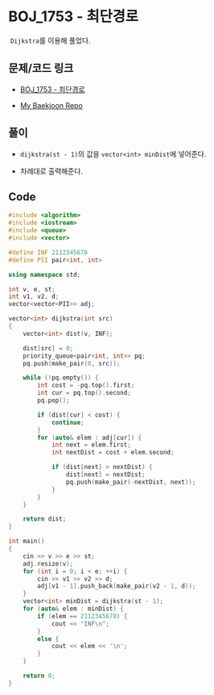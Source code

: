 # BOJ_1753 - 최단경로

&nbsp;`Dijkstra`를 이용해 풀었다.

## 문제/코드 링크

- [BOJ_1753 - 최단경로](https://www.acmicpc.net/problem/1753)

- [My Baekjoon Repo](https://github.com/Meantint/Baekjoon)

## 풀이

- `dijkstra(st - 1)`의 값을 `vector<int> minDist`에 넣어준다.

- 차례대로 출력해준다.

## Code

```cpp
#include <algorithm>
#include <iostream>
#include <queue>
#include <vector>

#define INF 2112345678
#define PII pair<int, int>

using namespace std;

int v, e, st;
int v1, v2, d;
vector<vector<PII>> adj;

vector<int> dijkstra(int src)
{
    vector<int> dist(v, INF);

    dist[src] = 0;
    priority_queue<pair<int, int>> pq;
    pq.push(make_pair(0, src));

    while (!pq.empty()) {
        int cost = -pq.top().first;
        int cur = pq.top().second;
        pq.pop();

        if (dist[cur] < cost) {
            continue;
        }
        for (auto& elem : adj[cur]) {
            int next = elem.first;
            int nextDist = cost + elem.second;

            if (dist[next] > nextDist) {
                dist[next] = nextDist;
                pq.push(make_pair(-nextDist, next));
            }
        }
    }

    return dist;
}

int main()
{
    cin >> v >> e >> st;
    adj.resize(v);
    for (int i = 0; i < e; ++i) {
        cin >> v1 >> v2 >> d;
        adj[v1 - 1].push_back(make_pair(v2 - 1, d));
    }
    vector<int> minDist = dijkstra(st - 1);
    for (auto& elem : minDist) {
        if (elem == 2112345678) {
            cout << "INF\n";
        }
        else {
            cout << elem << '\n';
        }
    }

    return 0;
}
```
